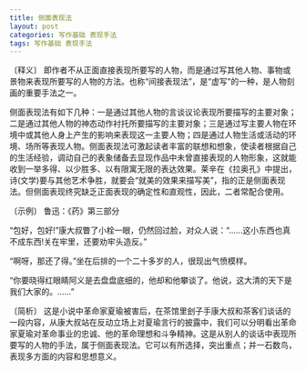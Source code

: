 ```yaml
---
title: 侧面表现法
layout: post
categories: 写作基础 表现手法
tags: 写作基础 表现手法
---
```


〔释义〕 即作者不从正面直接表现所要写的人物，而是通过写其他人物、事物或景物来表现所要写的人物的方法。也称“间接表现法”，是“虚写”的一种，是人物刻画的重要手法之一。

侧面表现法有如下几种：一是通过其他人物的言谈议论表现所要描写的主要对象；二是通过其他人物的神态动作衬托所要描写的主要对象；三是通过写主要人物在环境中或其他人身上产生的影响来表现这一主要人物；四是通过人物生活或活动的环境、场所等表现人物。侧面表现法可激起读者丰富的联想和想象，使读者根据自己的生活经验，调动自己的表象储备去显现作品中未曾直接表现的人物形象，这就能收到一举多得、以少胜多、以有限寓无限的表达效果。莱辛在《拉奥孔》中提出，诗(文学)要与其他艺术争胜，就要会“就美的效果来描写美”，指的正是侧面表现法。但侧面表现终究缺乏正面表现的确定性和直观性，因此，二者常配合使用。

〔示例〕 鲁迅：《药》第三部分

“包好，包好!”康大叔瞥了小栓一眼，仍然回过脸，对众人说：“……这小东西也真不成东西!关在牢里，还要劝牢头造反。”

“啊呀，那还了得。”坐在后排的一个二十多岁的人，很现出气愤模样。

“你要晓得红眼睛阿义是去盘盘底细的，他却和他攀谈了。他说，这大清的天下是我们大家的。……”

〔简析〕 这是小说中革命家夏瑜被害后，在茶馆里刽子手康大叔和茶客们谈话的一段内容，从康大叔站在反动立场上对夏瑜言行的披露中，我们可以分明看出革命家夏瑜对革命事业的忠诚、他的革命理想和斗争精神。这是从别人的谈话中表现所要写的人物的手法，属于侧面表现法。它可以有所选择，突出重点；并一石数鸟，表现多方面的内容和思想意义。 
